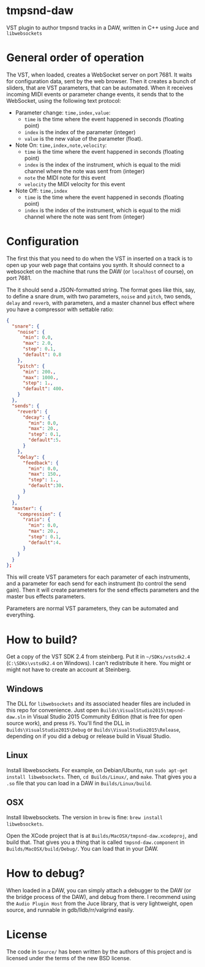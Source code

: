 # tmpsnd-daw

VST plugin to author tmpsnd tracks in a DAW, written in C++ using Juce and `libwebsockets`

# General order of operation

The VST, when loaded, creates a WebSocket server on port 7681. It waits for
configuration data, sent by the web browser. Then it creates a bunch of sliders,
that are VST parameters, that can be automated. When it receives incoming MIDI
events or parameter change events, it sends that to the WebSocket, using the
following text protocol:

- Parameter change: `time,index,value`:
   * `time` is the time where the event happened in seconds (floating point)
   * `index` is the index of the parameter (integer)
   * `value` is the new value of the parameter (float).
- Note On: `time,index,note,velocity`:
   * `time` is the time where the event happened in seconds (floating point)
   * `index` is the index of the instrument, which is equal to the midi channel
     where the note was sent from (integer)
   * `note` the MIDI note for this event
   * `velocity` the MIDI velocity for this event
- Note Off: `time,index`
   * `time` is the time where the event happened in seconds (floating point)
   * `index` is the index of the instrument, which is equal to the midi channel
  where the note was sent from (integer)

# Configuration

The first this that you need to do when the VST in inserted on a track is to open up your web page that contains you synth. It should connect to a websocket on the machine that runs the DAW (or `localhost` of course), on port 7681.

The it should send a JSON-formatted string. The format goes like this, say, to define a snare drum, with two parameters, `noise` and `pitch`, two sends, `delay` and `reverb`, with parameters, and a master channel bus effect where you have a compressor with settable ratio:

```json
{
  "snare": {
    "noise": {
      "min": 0.0,
      "max": 2.0,
      "step": 0.1,
      "default": 0.8
    },
    "pitch": {
      "min": 200.,
      "max": 1000.,
      "step": 1.,
      "default": 400.
    }
  },
  "sends": {
    "reverb": {
      "decay": {
        "min": 0.0,
        "max": 20.,
        "step": 0.1,
        "default":5.
      }
    },
    "delay": {
      "feedback": {
        "min": 0.0,
        "max": 150.,
        "step": 1.,
        "default":30.
      }
    }
  },
  "master": {
    "compression": {
      "ratio": {
        "min": 0.0,
        "max": 20.,
        "step": 0.1,
        "default":4.
      }
    }
  }
};
```

This will create VST parameters for each parameter of each instruments, and a parameter for each send for each instrument (to control the send gain). Then it will create parameters for the send effects parameters and the master bus effects parameters.

Parameters are normal VST parameters, they can be automated and everything.

# How to build?

Get a copy of the VST SDK 2.4 from steinberg. Put it in `~/SDKs/vstsdk2.4` (`C:\SDKs\vstsdk2.4` on Windows). I
can't redistribute it here. You might or might not have to create an account at
Steinberg.

## Windows

The DLL for `libwebsockets` and its associated header files are included in this repo for convenience. Just open `Builds\VisualStudio2015\tmpsnd-daw.sln` in Visual Studio 2015 Community Edition (that is free for open source work), and press `F5`. You'll find the DLL in `Builds\VisualStudio2015\Debug` or `Builds\VisualStudio2015\Release`, depending on if you did a debug or release build in Visual Studio.

## Linux

Install libwebsockets. For example, on Debian/Ubuntu, run `sudo apt-get install
libwebsockets`. Then, `cd Builds/Linux/`, and `make`. That gives you a `.so`
file that you can load in a DAW in `Builds/Linux/build`.

## OSX

Install libwebsockets. The version in `brew` is fine:
`brew install libwebsockets`.

Open the XCode project that is at `Builds/MacOSX/tmpsnd-daw.xcodeproj`, and
build that. That gives you a thing that is called `tmpsnd-daw.component` in
`Builds/MacOSX/build/Debug/`. You can load that in your DAW.

# How to debug?

When loaded in a DAW, you can simply attach a debugger to the DAW (or the bridge process of the DAW),
and debug from there. I
recommend using the `Audio Plugin Host` from the Juce library, that is very
lightweight, open source, and runnable in gdb/lldb/rr/valgrind easily.

# License
The code in `Source/` has been written by the authors of this project and is licensed under the terms of the new BSD license.
